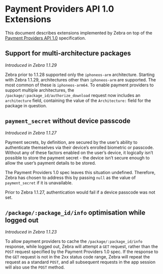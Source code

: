# Payment Providers API 1.0 Extensions
This document describes extensions implemented by Zebra on top of the [Payment Providers API 1.0](https://developer.getsileo.app/payment-providers) specification.

## Support for multi-architecture packages
*Introduced in Zebra 1.1.29*

Zebra prior to 1.1.28 supported only the `iphoneos-arm` architecture. Starting with Zebra 1.1.29, architectures other than `iphoneos-arm` are supported. The most common of these is `iphoneos-arm64`. To enable payment providers to support multiple architectures, the `/package/:package_id/authorize_download` request now includes an `architecture` field, containing the value of the `Architecture:` field for the package in question.

## `payment_secret` without device passcode
*Introduced in Zebra 1.1.27*

Payment secrets, by definition, are secured by the user’s ability to authenticate themselves via their device’s enrolled biometric or passcode. Without any of these factors enabled on the user’s device, it logically isn’t possible to store the payment secret - the device isn’t secure enough to allow the user’s payment details to be stored.

The Payment Providers 1.0 spec leaves this situation undefined. Therefore, Zebra has chosen to address this by passing `null` as the value of `payment_secret` if it is unavailable.

Prior to Zebra 1.1.27, authentication would fail if a device passcode was not set.

## `/package/:package_id/info` optimisation while logged out
*Introduced in Zebra 1.1.23*

To allow payment providers to cache the `/package/:package_id/info` response, while logged out, Zebra will attempt a `GET` request, rather than the `POST` request specified by the Payment Providers 1.0 spec. If the response to the `GET` request is not in the 2xx status code range, Zebra will repeat the request as a standard `POST`, and all subsequent requests in the app session will also use the `POST` method.
